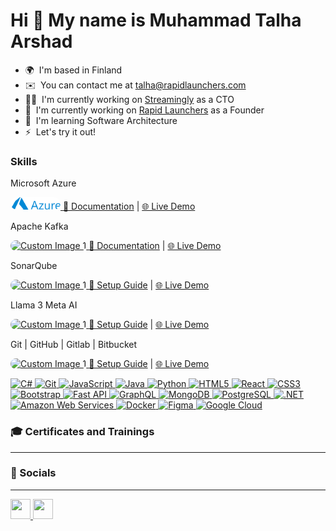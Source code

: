 Hi 🚴 My name is Muhammad Talha Arshad
======================================

* 🌍  I'm based in Finland
* ✉️  You can contact me at [talha@rapidlaunchers.com](mailto:talha@rapidlaunchers.com)
* 👨‍💻  I'm currently working on [Streamingly](http://streamingly.net/) as a CTO
* 🚀  I'm currently working on [Rapid Launchers](http://rapidlaunchers.com/) as a Founder
* 🧠  I'm learning Software Architecture
* ⚡  Let's try it out!

### Skills
Microsoft Azure
  <p>
    <a href="https://github.com/talha469" target="_blank" rel="noreferrer">
      <img src="https://github.com/talha469/talha469/blob/main/images.png?raw=true" alt="Custom Image 1" style="width: 80px; height: 20px; border-radius: 12px; object-fit: cover;" />
    </a>
    <a href="https://github.com/talha469/Documentation/tree/main/Azure" target="_blank" rel="noreferrer"> 📑 Documentation</a> | 
    <a href="https://github.com/talha469/Documentation/blob/main/Common/comingSoon.md" target="_blank" rel="noreferrer"> 🌐 Live Demo</a>

  </p>

  Apache Kafka
<p>
  <a href="https://github.com/talha469" target="_blank" rel="noreferrer">
    <img src="https://miro.medium.com/v2/resize:fit:1400/1*y-8NaBH83BMBjuzDj40SVw.jpeg" alt="Custom Image 1" style="width: 80px; height: 40px; border-radius: 12px; object-fit: cover;" />
  </a>
  <a href="https://github.com/your-repository/documentation-link" target="_blank" rel="noreferrer"> 📑 Documentation</a> | 
  <a href="https://github.com/your-repository/demo-link" target="_blank" rel="noreferrer"> 🌐 Live Demo</a>
</p>


SonarQube
<p>
  <a href="https://github.com/talha469" target="_blank" rel="noreferrer">
    <img src="https://lh3.googleusercontent.com/Gzn87UteQMOjYLVJd5MzPtve0lVx2UZEfzuWUqQQXorj0rpZmwNA41sho_idBjx8n47mWwvQCReX-ZyN1fyUYw" alt="Custom Image 1" style="width: 80px; height: 40px; border-radius: 12px; object-fit: cover;" />
  </a>
   <a href="https://github.com/talha469/Documentation/tree/main/SonarQube" target="_blank" rel="noreferrer"> 📑 Setup Guide</a> | 
  <a href="https://github.com/your-repository/demo-link" target="_blank" rel="noreferrer"> 🌐 Live Demo</a>
</p>

  Llama 3 Meta AI
<p>
  <a href="https://github.com/talha469" target="_blank" rel="noreferrer">
    <img src="https://ollama.com/public/blog/meta-ollama-llama3.png" alt="Custom Image 1" style="width: 80px; height: 40px; border-radius: 12px; object-fit: cover;" />
  </a>
   <a href="https://github.com/talha469/Documentation/tree/main/Llama3" target="_blank" rel="noreferrer"> 📑 Setup Guide</a> | 
  <a href="https://github.com/your-repository/demo-link" target="_blank" rel="noreferrer"> 🌐 Live Demo</a>
</p>

  Git | GitHub | Gitlab | Bitbucket
<p>
  <a href="https://github.com/talha469" target="_blank" rel="noreferrer">
    <img src="https://book.git-scm.com/images/logos/downloads/Git-Icon-1788C.png" alt="Custom Image 1" style="width: 40px; height: 40px; border-radius: 12px; object-fit: cover;" />
  </a>
   <a href="https://github.com/talha469/Documentation/tree/main/GitHub" target="_blank" rel="noreferrer"> 📑 Setup Guide</a> | 
  <a href="https://github.com/your-repository/demo-link" target="_blank" rel="noreferrer"> 🌐 Live Demo</a>
</p>

<a href="https://docs.microsoft.com/en-us/dotnet/csharp/" target="_blank" rel="noreferrer">
  <img src="https://raw.githubusercontent.com/danielcranney/readme-generator/main/public/icons/skills/csharp-colored.svg" width="36" height="36" alt="C#" />
</a>     
<a href="https://git-scm.com/" target="_blank" rel="noreferrer">
  <img src="https://raw.githubusercontent.com/danielcranney/readme-generator/main/public/icons/skills/git-colored.svg" width="36" height="36" alt="Git" />
</a>
<a href="https://developer.mozilla.org/en-US/docs/Web/JavaScript" target="_blank" rel="noreferrer">
  <img src="https://raw.githubusercontent.com/danielcranney/readme-generator/main/public/icons/skills/javascript-colored.svg" width="36" height="36" alt="JavaScript" />
</a>
<a href="https://www.oracle.com/java/" target="_blank" rel="noreferrer">
  <img src="https://raw.githubusercontent.com/danielcranney/readme-generator/main/public/icons/skills/java-colored.svg" width="36" height="36" alt="Java" />
</a>
<a href="https://www.python.org/" target="_blank" rel="noreferrer">
  <img src="https://raw.githubusercontent.com/danielcranney/readme-generator/main/public/icons/skills/python-colored.svg" width="36" height="36" alt="Python" />
</a>
<a href="https://developer.mozilla.org/en-US/docs/Glossary/HTML5" target="_blank" rel="noreferrer">
  <img src="https://raw.githubusercontent.com/danielcranney/readme-generator/main/public/icons/skills/html5-colored.svg" width="36" height="36" alt="HTML5" />
</a>
<a href="https://reactjs.org/" target="_blank" rel="noreferrer">
  <img src="https://raw.githubusercontent.com/danielcranney/readme-generator/main/public/icons/skills/react-colored.svg" width="36" height="36" alt="React" />
</a>
<a href="https://www.w3.org/TR/CSS/#css" target="_blank" rel="noreferrer">
  <img src="https://raw.githubusercontent.com/danielcranney/readme-generator/main/public/icons/skills/css3-colored.svg" width="36" height="36" alt="CSS3" />
</a>
<a href="https://jquery.com/" target="_blank" rel="noreferrer">
  <img src="https://raw.githubusercontent.com/danielcranney/readme-generator/main/public/icons/skills/bootstrap-colored.svg" width="36" height="36" alt="Bootstrap" />
</a>
<a href="https://fastapi.tiangolo.com/" target="_blank" rel="noreferrer">
  <img src="https://raw.githubusercontent.com/danielcranney/readme-generator/main/public/icons/skills/fastapi-colored.svg" width="36" height="36" alt="Fast API" />
</a>
<a href="https://graphql.org/" target="_blank" rel="noreferrer">
  <img src="https://raw.githubusercontent.com/danielcranney/readme-generator/main/public/icons/skills/graphql-colored.svg" width="36" height="36" alt="GraphQL" />
</a>
<a href="https://www.mongodb.com/" target="_blank" rel="noreferrer">
  <img src="https://raw.githubusercontent.com/danielcranney/readme-generator/main/public/icons/skills/mongodb-colored.svg" width="36" height="36" alt="MongoDB" />
</a>
<a href="https://www.postgresql.org/" target="_blank" rel="noreferrer">
  <img src="https://raw.githubusercontent.com/danielcranney/readme-generator/main/public/icons/skills/postgresql-colored.svg" width="36" height="36" alt="PostgreSQL" />
</a>
<a href="https://firebase.google.com/" target="_blank" rel="noreferrer">
  <img src="https://raw.githubusercontent.com/danielcranney/readme-generator/main/public/icons/skills/dot-net-colored.svg" width="36" height="36" alt=".NET" />
</a>
<a href="https://aws.amazon.com" target="_blank" rel="noreferrer">
  <img src="https://raw.githubusercontent.com/danielcranney/readme-generator/main/public/icons/skills/aws-colored.svg" width="36" height="36" alt="Amazon Web Services" />
</a>
<a href="https://www.docker.com/" target="_blank" rel="noreferrer">
  <img src="https://raw.githubusercontent.com/danielcranney/readme-generator/main/public/icons/skills/docker-colored.svg" width="36" height="36" alt="Docker" />
</a>
<a href="https://www.raspberrypi.org/" target="_blank" rel="noreferrer">
  <img src="https://raw.githubusercontent.com/danielcranney/readme-generator/main/public/icons/skills/figma-colored.svg" width="36" height="36" alt="Figma" />
</a>
<a href="https://cloud.google.com/" target="_blank" rel="noreferrer">
  <img src="https://raw.githubusercontent.com/danielcranney/readme-generator/main/public/icons/skills/googlecloud-colored.svg" width="36" height="36" alt="Google Cloud" />
</a>
</p>

### 🎓 Certificates and Trainings
---



### 🤝 Socials
---

<p align="left"> <a href="https://www.linkedin.com/in/muhammad-talha-arshad-973b7a165/" target="_blank" rel="noreferrer"> <picture> <source media="(prefers-color-scheme: dark)" srcset="https://raw.githubusercontent.com/danielcranney/readme-generator/main/public/icons/socials/linkedin-dark.svg" /> <source media="(prefers-color-scheme: light)" srcset="https://raw.githubusercontent.com/danielcranney/readme-generator/main/public/icons/socials/linkedin.svg" /> <img src="https://raw.githubusercontent.com/danielcranney/readme-generator/main/public/icons/socials/linkedin.svg" width="32" height="32" /> </picture> </a> <a href="http://www.medium.com/@talhaarshad469" target="_blank" rel="noreferrer"> <picture> <source media="(prefers-color-scheme: dark)" srcset="https://raw.githubusercontent.com/danielcranney/readme-generator/main/public/icons/socials/medium-dark.svg" /> <source media="(prefers-color-scheme: light)" srcset="https://raw.githubusercontent.com/danielcranney/readme-generator/main/public/icons/socials/medium.svg" /> <img src="https://raw.githubusercontent.com/danielcranney/readme-generator/main/public/icons/socials/medium.svg" width="32" height="32" /> </picture> </a></p>
